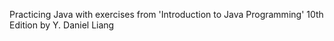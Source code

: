 Practicing Java with exercises from 'Introduction to Java Programming' 10th Edition by Y. Daniel Liang